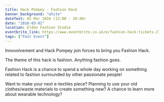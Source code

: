 ```yaml
---
title: Hack Pompey - Fashion Hack
banner_background: "white"
dateText: 02 Mar 2016 (13:00 - 20:00)
date: "2016-03-02"
location: Eldon Fashion Studio
eventbrite_link: https://www.eventbrite.co.uk/e/fashion-hack-tickets-21408075129#
tags: ["Past Event"]
---
```


Innovolvement and Hack Pompey join forces to bring you Fashion Hack.

The theme of this hack is fashion. Anything fashion goes.

Fashion Hack is a chance to spend a whole day working on something related to fashion surrounded by other passionate people!

Want to make your next e-textiles piece? Planning to use your old clothes/waste materials to create something new? A chance to learn more about wearable technology?
